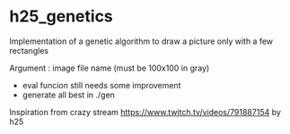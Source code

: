 # h25_genetics

Implementation of a genetic algorithm to draw a picture only with a few rectangles

Argument : image file name (must be 100x100 in gray)

- eval funcion still needs some improvement
- generate all best in ./gen

Inspiration from crazy stream https://www.twitch.tv/videos/791887154 by h25
